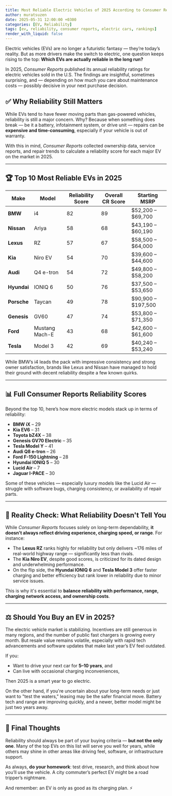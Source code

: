 ```yaml
---
title: Most Reliable Electric Vehicles of 2025 According to Consumer Reports
author: muratsuzen
date: 2025-05-31 12:00:00 +0300
categories: [EV, Reliability]
tags: [ev, reliability, consumer reports, electric cars, rankings]
render_with_liquid: false
---
```


Electric vehicles (EVs) are no longer a futuristic fantasy — they’re today’s reality. But as more drivers make the switch to electric, one question keeps rising to the top: **Which EVs are actually reliable in the long run?**

In 2025, *Consumer Reports* published its annual reliability ratings for electric vehicles sold in the U.S. The findings are insightful, sometimes surprising, and — depending on how much you care about maintenance costs — possibly decisive in your next purchase decision.

## ✅ Why Reliability Still Matters

While EVs tend to have fewer moving parts than gas-powered vehicles, reliability is still a major concern. Why? Because when something does break — be it a battery, infotainment system, or drive unit — repairs can be **expensive and time-consuming**, especially if your vehicle is out of warranty.

With this in mind, *Consumer Reports* collected ownership data, service reports, and repair trends to calculate a reliability score for each major EV on the market in 2025.

---

## 🏆 Top 10 Most Reliable EVs in 2025

| **Make** | **Model** | **Reliability Score** | **Overall CR Score** | **Starting MSRP** |
|---------|-----------|------------------------|-----------------------|--------------------|
| **BMW** | i4        | 82                     | 89                    | $52,200 – $69,700  |
| **Nissan** | Ariya   | 58                     | 68                    | $43,190 – $60,190  |
| **Lexus** | RZ       | 57                     | 67                    | $58,500 – $64,000  |
| **Kia** | Niro EV    | 54                     | 70                    | $39,600 – $44,600  |
| **Audi** | Q4 e-tron | 54                    | 72                    | $49,800 – $58,200  |
| **Hyundai** | IONIQ 6 | 50                   | 76                    | $37,500 – $53,650  |
| **Porsche** | Taycan  | 49                   | 78                    | $90,900 – $197,500 |
| **Genesis** | GV60    | 47                   | 74                    | $53,800 – $71,350  |
| **Ford** | Mustang Mach-E | 43              | 68                    | $42,600 – $61,600  |
| **Tesla** | Model 3   | 42                   | 69                    | $40,240 – $53,240  |

While BMW’s i4 leads the pack with impressive consistency and strong owner satisfaction, brands like Lexus and Nissan have managed to hold their ground with decent reliability despite a few known quirks.

---

## 📊 Full Consumer Reports Reliability Scores

Beyond the top 10, here’s how more electric models stack up in terms of reliability:

- **BMW iX** – 29
- **Kia EV6** – 31
- **Toyota bZ4X** – 38
- **Genesis GV70 Electric** – 35
- **Tesla Model Y** – 41
- **Audi Q8 e-tron** – 26
- **Ford F-150 Lightning** – 28
- **Hyundai IONIQ 5** – 30
- **Lucid Air** – 7
- **Jaguar I-PACE** – 30

Some of these vehicles — especially luxury models like the Lucid Air — struggle with software bugs, charging consistency, or availability of repair parts.

---

## 💬 Reality Check: What Reliability Doesn't Tell You

While *Consumer Reports* focuses solely on long-term dependability, **it doesn’t always reflect driving experience, charging speed, or range**. For instance:

- The **Lexus RZ** ranks highly for reliability but only delivers ~176 miles of real-world highway range — significantly less than rivals.
- The **Kia Niro EV**, despite good scores, is criticized for its dated design and underwhelming performance.
- On the flip side, the **Hyundai IONIQ 6** and **Tesla Model 3** offer faster charging and better efficiency but rank lower in reliability due to minor service issues.

This is why it's essential to **balance reliability with performance, range, charging network access, and ownership costs**.

---

## ⚖️ Should You Buy an EV in 2025?

The electric vehicle market is stabilizing. Incentives are still generous in many regions, and the number of public fast chargers is growing every month. But resale value remains volatile, especially with rapid tech advancements and software updates that make last year’s EV feel outdated.

If you:

- Want to drive your next car for **5–10 years**, and
- Can live with occasional charging inconveniences,

Then 2025 is a smart year to go electric.

On the other hand, if you're uncertain about your long-term needs or just want to "test the waters," leasing may be the safer financial move. Battery tech and range are improving quickly, and a newer, better model might be just two years away.

---

## 🚗 Final Thoughts

Reliability should always be part of your buying criteria — **but not the only one**. Many of the top EVs on this list will serve you well for years, while others may shine in other areas like driving feel, software, or infrastructure support.

As always, **do your homework**: test drive, research, and think about how you’ll use the vehicle. A city commuter’s perfect EV might be a road tripper’s nightmare.

And remember: an EV is only as good as its charging plan. ⚡
